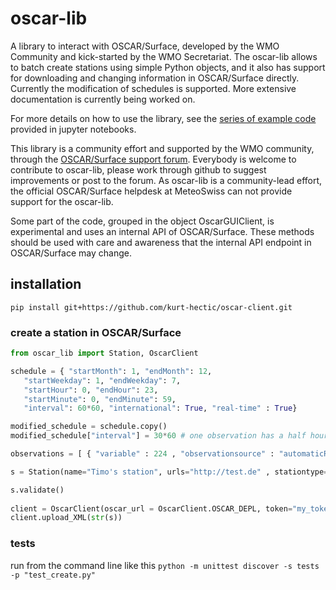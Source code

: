 # oscar-lib

A library to interact with OSCAR/Surface, developed by the WMO Community and kick-started by the WMO Secretariat. The oscar-lib allows to batch create stations using simple Python objects, and it also has support for downloading and changing information in OSCAR/Surface directly. Currently the modification of schedules is supported. More extensive documentation is currently being worked on.

For more details on how to use the library, see the [series of example code](https://github.com/kurt-hectic/wmo-notebooks) provided in jupyter notebooks.

This library is a community effort and supported by the WMO community, through the [OSCAR/Surface support forum](https://etrp.wmo.int/mod/forum/view.php?id=10062). Everybody is welcome to contribute to oscar-lib, please work through github to suggest improvements or post to the forum. As oscar-lib is a community-lead effort, the official OSCAR/Surface helpdesk at MeteoSwiss can not provide support for the oscar-lib.

Some part of the code, grouped in the object OscarGUIClient, is experimental and uses an internal API of OSCAR/Surface. These methods should be used with care and awareness that the internal API endpoint in OSCAR/Surface may change.

## installation

```pip install git+https://github.com/kurt-hectic/oscar-client.git```

### create a station in OSCAR/Surface
```python
from oscar_lib import Station, OscarClient

schedule = { "startMonth": 1, "endMonth": 12,
   "startWeekday": 1, "endWeekday": 7,
   "startHour": 0, "endHour": 23,
   "startMinute": 0, "endMinute": 59,
   "interval": 60*60, "international": True, "real-time" : True}

modified_schedule = schedule.copy()
modified_schedule["interval"] = 30*60 # one observation has a half hourly schedule

observations = [ { "variable" : 224 , "observationsource" : "automaticReading" , "affiliation": "GOS" , "schedule": modified_schedule } , {   "affiliation": "GCOS" , "variable" : 226 , "observationsource" : "manualReading" }  ]

s = Station(name="Timo's station", urls="http://test.de" , stationtype="landFixed", status="operational" , wigosid="0-20000-0-12345", latitude="60.1" , longitude="45.34", elevation = "123.1" , country="TZA", region = "africa" , established = "2016-01-01Z" , observations =  observations , default_schedule = schedule)

s.validate()
 
client = OscarClient(oscar_url = OscarClient.OSCAR_DEPL, token="my_token")
client.upload_XML(str(s))
```

### tests
run from the command line like this ```python -m unittest discover -s tests  -p "test_create.py"```